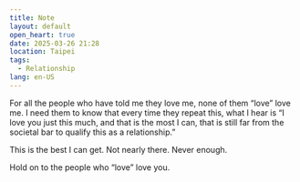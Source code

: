 ```yaml
---
title: Note
layout: default
open_heart: true
date: 2025-03-26 21:28
location: Taipei
tags: 
  - Relationship
lang: en-US
---
```


For all the people who have told me they love me, none of them “love” love me. I need them to know that every time they repeat this, what I hear is “I love you just this much, and that is the most I can, that is still far from the societal bar to qualify this as a relationship.” 

This is the best I can get. Not nearly there. Never enough.

Hold on to the people who “love” love you.

